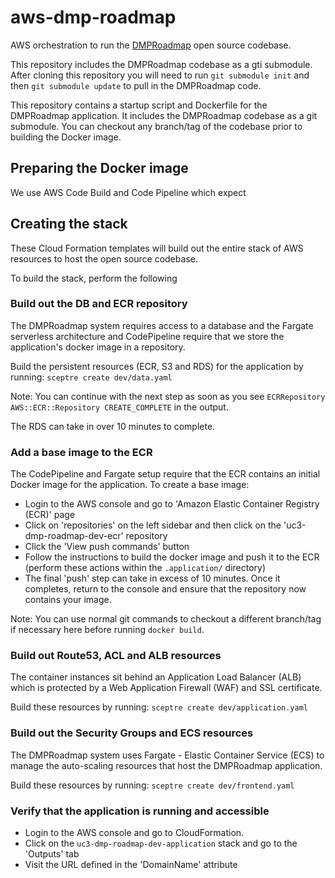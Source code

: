 # aws-dmp-roadmap

AWS orchestration to run the [DMPRoadmap](https://github.com/DMPRoadmap/roadmap) open source codebase.

This repository includes the DMPRoadmap codebase as a gti submodule. After cloning this repository you will need to run `git submodule init` and then `git submodule update` to pull in the DMPRoadmap code.

This repository contains a startup script and Dockerfile for the DMPRoadmap application. It includes the DMPRoadmap codebase as a git submodule. You can checkout any branch/tag of the codebase prior to building the Docker image.

## Preparing the Docker image

We use AWS Code Build and Code Pipeline which expect

## Creating the stack

These Cloud Formation templates will build out the entire stack of AWS resources to host the  open source codebase.

To build the stack, perform the following

### Build out the DB and ECR repository

The DMPRoadmap system requires access to a database and the Fargate serverless architecture and CodePipeline require that we store the application's docker image in a repository.

Build the persistent resources (ECR, S3 and RDS) for the application by running: `sceptre create dev/data.yaml`

Note: You can continue with the next step as soon as you see `ECRRepository AWS::ECR::Repository CREATE_COMPLETE` in the output.

The RDS can take in over 10 minutes to complete.

### Add a base image to the ECR

The CodePipeline and Fargate setup require that the ECR contains an initial Docker image for the application. To create a base image:

- Login to the AWS console and go to 'Amazon Elastic Container Registry (ECR)' page
- Click on 'repositories' on the left sidebar and then click on the 'uc3-dmp-roadmap-dev-ecr' repository
- Click the 'View push commands' button
- Follow the instructions to build the docker image and push it to the ECR (perform these actions within the `.application/` directory)
- The final 'push' step can take in excess of 10 minutes. Once it completes, return to the console and ensure that the repository now contains your image.

Note: You can use normal git commands to checkout a different branch/tag if necessary here before running `docker build`.

### Build out Route53, ACL and ALB resources

The container instances sit behind an Application Load Balancer (ALB) which is protected by a Web Application Firewall (WAF) and SSL certificate.

Build these resources by running: `sceptre create dev/application.yaml`

### Build out the Security Groups and ECS resources

The DMPRoadmap system uses Fargate - Elastic Container Service (ECS) to manage the auto-scaling resources that host the DMPRoadmap application.

Build these resources by running: `sceptre create dev/frontend.yaml`

### Verify that the application is running and accessible

- Login to the AWS console and go to CloudFormation.
- Click on the `uc3-dmp-roadmap-dev-application` stack and go to the 'Outputs' tab
- Visit the URL defined in the 'DomainName' attribute
